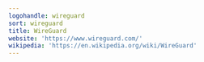 ```yaml
---
logohandle: wireguard
sort: wireguard
title: WireGuard
website: 'https://www.wireguard.com/'
wikipedia: 'https://en.wikipedia.org/wiki/WireGuard'
---
```

